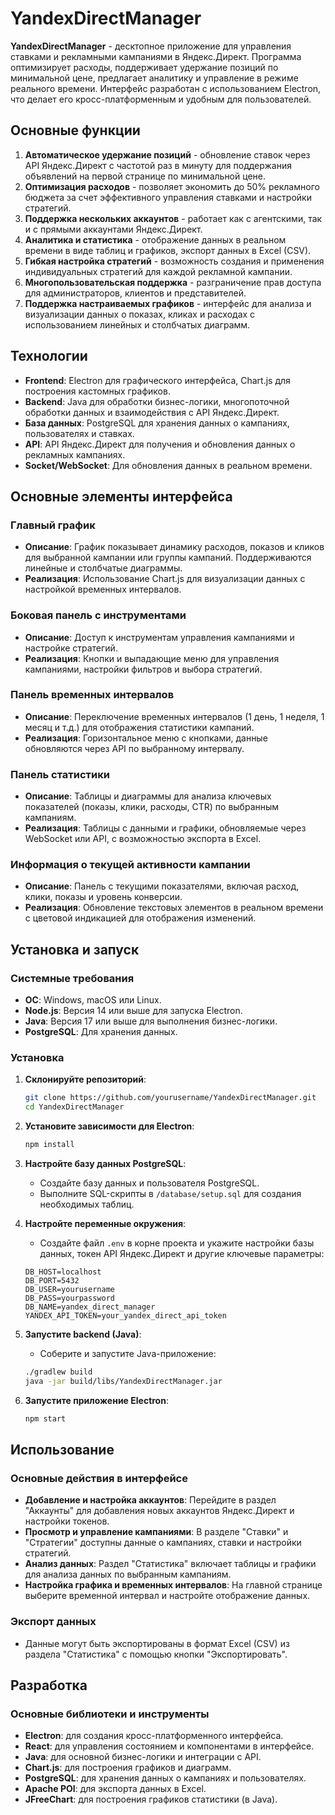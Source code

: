 # YandexDirectManager

**YandexDirectManager** - десктопное приложение для управления ставками и рекламными кампаниями в Яндекс.Директ. Программа оптимизирует расходы, поддерживает удержание позиций по минимальной цене, предлагает аналитику и управление в режиме реального времени. Интерфейс разработан с использованием Electron, что делает его кросс-платформенным и удобным для пользователей.

## Основные функции

1. **Автоматическое удержание позиций** - обновление ставок через API Яндекс.Директ с частотой раз в минуту для поддержания объявлений на первой странице по минимальной цене.
2. **Оптимизация расходов** - позволяет экономить до 50% рекламного бюджета за счет эффективного управления ставками и настройки стратегий.
3. **Поддержка нескольких аккаунтов** - работает как с агентскими, так и с прямыми аккаунтами Яндекс.Директ.
4. **Аналитика и статистика** - отображение данных в реальном времени в виде таблиц и графиков, экспорт данных в Excel (CSV).
5. **Гибкая настройка стратегий** - возможность создания и применения индивидуальных стратегий для каждой рекламной кампании.
6. **Многопользовательская поддержка** - разграничение прав доступа для администраторов, клиентов и представителей.
7. **Поддержка настраиваемых графиков** - интерфейс для анализа и визуализации данных о показах, кликах и расходах с использованием линейных и столбчатых диаграмм.

## Технологии

- **Frontend**: Electron для графического интерфейса, Chart.js для построения кастомных графиков.
- **Backend**: Java для обработки бизнес-логики, многопоточной обработки данных и взаимодействия с API Яндекс.Директ.
- **База данных**: PostgreSQL для хранения данных о кампаниях, пользователях и ставках.
- **API**: API Яндекс.Директ для получения и обновления данных о рекламных кампаниях.
- **Socket/WebSocket**: Для обновления данных в реальном времени.

## Основные элементы интерфейса

### Главный график
- **Описание**: График показывает динамику расходов, показов и кликов для выбранной кампании или группы кампаний. Поддерживаются линейные и столбчатые диаграммы.
- **Реализация**: Использование Chart.js для визуализации данных с настройкой временных интервалов.

### Боковая панель с инструментами
- **Описание**: Доступ к инструментам управления кампаниями и настройке стратегий.
- **Реализация**: Кнопки и выпадающие меню для управления кампаниями, настройки фильтров и выбора стратегий.

### Панель временных интервалов
- **Описание**: Переключение временных интервалов (1 день, 1 неделя, 1 месяц и т.д.) для отображения статистики кампаний.
- **Реализация**: Горизонтальное меню с кнопками, данные обновляются через API по выбранному интервалу.

### Панель статистики
- **Описание**: Таблицы и диаграммы для анализа ключевых показателей (показы, клики, расходы, CTR) по выбранным кампаниям.
- **Реализация**: Таблицы с данными и графики, обновляемые через WebSocket или API, с возможностью экспорта в Excel.

### Информация о текущей активности кампании
- **Описание**: Панель с текущими показателями, включая расход, клики, показы и уровень конверсии.
- **Реализация**: Обновление текстовых элементов в реальном времени с цветовой индикацией для отображения изменений.

## Установка и запуск

### Системные требования

- **ОС**: Windows, macOS или Linux.
- **Node.js**: Версия 14 или выше для запуска Electron.
- **Java**: Версия 17 или выше для выполнения бизнес-логики.
- **PostgreSQL**: Для хранения данных.

### Установка

1. **Склонируйте репозиторий**:

    ```bash
    git clone https://github.com/yourusername/YandexDirectManager.git
    cd YandexDirectManager
    ```

2. **Установите зависимости для Electron**:

    ```bash
    npm install
    ```

3. **Настройте базу данных PostgreSQL**:
   - Создайте базу данных и пользователя PostgreSQL.
   - Выполните SQL-скрипты в `/database/setup.sql` для создания необходимых таблиц.

4. **Настройте переменные окружения**:
   - Создайте файл `.env` в корне проекта и укажите настройки базы данных, токен API Яндекс.Директ и другие ключевые параметры:

    ```plaintext
    DB_HOST=localhost
    DB_PORT=5432
    DB_USER=yourusername
    DB_PASS=yourpassword
    DB_NAME=yandex_direct_manager
    YANDEX_API_TOKEN=your_yandex_direct_api_token
    ```

5. **Запустите backend (Java)**:
   - Соберите и запустите Java-приложение:

    ```bash
    ./gradlew build
    java -jar build/libs/YandexDirectManager.jar
    ```

6. **Запустите приложение Electron**:

    ```bash
    npm start
    ```

## Использование

### Основные действия в интерфейсе

- **Добавление и настройка аккаунтов**: Перейдите в раздел "Аккаунты" для добавления новых аккаунтов Яндекс.Директ и настройки токенов.
- **Просмотр и управление кампаниями**: В разделе "Ставки" и "Стратегии" доступны данные о кампаниях, ставки и настройки стратегий.
- **Анализ данных**: Раздел "Статистика" включает таблицы и графики для анализа данных по выбранным кампаниям.
- **Настройка графика и временных интервалов**: На главной странице выберите временной интервал и настройте отображение данных.

### Экспорт данных
- Данные могут быть экспортированы в формат Excel (CSV) из раздела "Статистика" с помощью кнопки "Экспортировать".

## Разработка

### Основные библиотеки и инструменты

- **Electron**: для создания кросс-платформенного интерфейса.
- **React**: для управления состоянием и компонентами в интерфейсе.
- **Java**: для основной бизнес-логики и интеграции с API.
- **Chart.js**: для построения графиков и диаграмм.
- **PostgreSQL**: для хранения данных о кампаниях и пользователях.
- **Apache POI**: для экспорта данных в Excel.
- **JFreeChart**: для построения графиков статистики (в Java).
